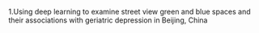 1.Using deep learning to examine street view green and blue spaces and their associations with geriatric depression in Beijing, China
